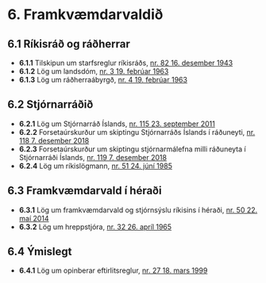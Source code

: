 # 6. Framkvæmdarvaldið

## 6.1 Ríkisráð og ráðherrar

* __6.1.1__ Tilskipun um starfsreglur ríkisráðs, [nr. 82 16. desember 1943](1943082.md)
* __6.1.2__ Lög um landsdóm, [nr. 3 19. febrúar 1963](1963003.md)
* __6.1.3__ Lög um ráðherraábyrgð, [nr. 4 19. febrúar 1963](1963004.md)

## 6.2 Stjórnarráðið

* __6.2.1__ Lög um Stjórnarráð Íslands, [nr. 115 23. september 2011](2011115.md)
* __6.2.2__ Forsetaúrskurður um skiptingu Stjórnarráðs Íslands í ráðuneyti, [nr. 118  7. desember 2018](2018118.md)
* __6.2.3__ Forsetaúrskurður um skiptingu stjórnarmálefna milli ráðuneyta í Stjórnarráði Íslands, [nr. 119  7. desember 2018](2018119.md)
* __6.2.4__ Lög um ríkislögmann, [nr. 51 24. júní 1985](1985051.md)

## 6.3 Framkvæmdarvald í héraði

* __6.3.1__ Lög um framkvæmdarvald og stjórnsýslu ríkisins í héraði, [nr. 50 22. maí 2014](2014050.md)
* __6.3.2__ Lög um hreppstjóra, [nr. 32 26. apríl 1965](1965032.md)

## 6.4 Ýmislegt

* __6.4.1__ Lög um opinberar eftirlitsreglur, [nr. 27 18. mars 1999](1999027.md)

